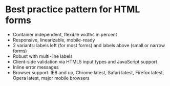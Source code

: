 # Best practice pattern for HTML forms

- Container independent, flexible widths in percent
- Responsive, linearizable, mobile-ready
- 2 variants: labels left (for most forms) and labels above (small or narrow forms)
- Robust with multi-line labels
- Client-side validation via HTML5 input types and JavaScript support
- Inline error messages
- Browser support: IE8 and up, Chrome latest, Safari latest, Firefox latest, Opera latest, major mobile browsers
